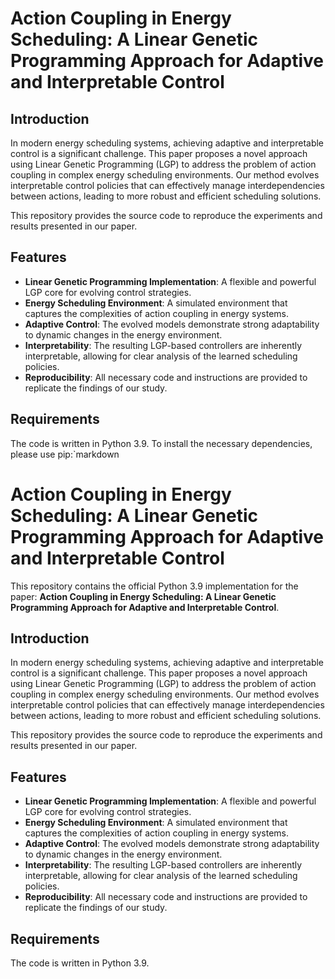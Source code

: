 # Action Coupling in Energy Scheduling: A Linear Genetic Programming Approach for Adaptive and Interpretable Control

## Introduction

In modern energy scheduling systems, achieving adaptive and interpretable control is a significant challenge. This paper proposes a novel approach using Linear Genetic Programming (LGP) to address the problem of action coupling in complex energy scheduling environments. Our method evolves interpretable control policies that can effectively manage interdependencies between actions, leading to more robust and efficient scheduling solutions.

This repository provides the source code to reproduce the experiments and results presented in our paper.

## Features

-   **Linear Genetic Programming Implementation**: A flexible and powerful LGP core for evolving control strategies.
-   **Energy Scheduling Environment**: A simulated environment that captures the complexities of action coupling in energy systems.
-   **Adaptive Control**: The evolved models demonstrate strong adaptability to dynamic changes in the energy environment.
-   **Interpretability**: The resulting LGP-based controllers are inherently interpretable, allowing for clear analysis of the learned scheduling policies.
-   **Reproducibility**: All necessary code and instructions are provided to replicate the findings of our study.

## Requirements

The code is written in Python 3.9. To install the necessary dependencies, please use pip:`markdown
# Action Coupling in Energy Scheduling: A Linear Genetic Programming Approach for Adaptive and Interpretable Control

This repository contains the official Python 3.9 implementation for the paper: **Action Coupling in Energy Scheduling: A Linear Genetic Programming Approach for Adaptive and Interpretable Control**.

## Introduction

In modern energy scheduling systems, achieving adaptive and interpretable control is a significant challenge. This paper proposes a novel approach using Linear Genetic Programming (LGP) to address the problem of action coupling in complex energy scheduling environments. Our method evolves interpretable control policies that can effectively manage interdependencies between actions, leading to more robust and efficient scheduling solutions.

This repository provides the source code to reproduce the experiments and results presented in our paper.

## Features

-   **Linear Genetic Programming Implementation**: A flexible and powerful LGP core for evolving control strategies.
-   **Energy Scheduling Environment**: A simulated environment that captures the complexities of action coupling in energy systems.
-   **Adaptive Control**: The evolved models demonstrate strong adaptability to dynamic changes in the energy environment.
-   **Interpretability**: The resulting LGP-based controllers are inherently interpretable, allowing for clear analysis of the learned scheduling policies.
-   **Reproducibility**: All necessary code and instructions are provided to replicate the findings of our study.

## Requirements

The code is written in Python 3.9.

